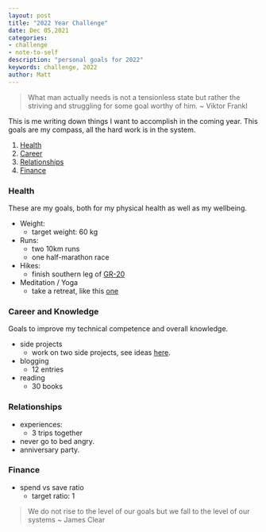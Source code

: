 ```yaml
---
layout: post
title: "2022 Year Challenge"
date: Dec 05,2021
categories:
- challenge
- note-to-self
description: "personal goals for 2022"
keywords: challenge, 2022
author: Matt
---
```


> What man actually needs is not a tensionless state but rather the striving and struggling for some goal worthy of him.
> ~ Viktor Frankl

This is me writing down things I want to accomplish in the coming year.
This goals are my compass, all the hard work is in the system.

1. [Health](#health)
2. [Career](#career-and-knowledge)
3. [Relationships](#relationships)
3. [Finance](#finance)

### Health 

These are my goals, both for my physical health as well as my wellbeing.

* Weight:
    - target weight: 60 kg
* Runs:
    - two 10km runs
    - one half-marathon race
* Hikes:
    - finish southern leg of [GR-20][gr20]
* Meditation / Yoga
    - take a retreat, like this [one][yoga-medi]

### Career and Knowledge

Goals to improve my technical competence and overall knowledge.

* side projects
    - work on two side projects, see ideas [here][side-projects].
* blogging
    - 12 entries
* reading
    - 30 books

### Relationships

* experiences:
    - 3 trips together
* never go to bed angry.
* anniversary party.

### Finance

* spend vs save ratio
    - target ratio: 1

> We do not rise to the level of our goals but we fall to the level of our systems
> ~ James Clear

[gr20]: https://en.wikipedia.org/wiki/GR_20
[yoga-medi]: https://www.bookyogaretreats.com/acolyte/4-day-holistic-yoga-and-meditation-retreat-in-nouvelle-aquitaine
[side-projects]: /2020/06/06/the-golden-list.html
